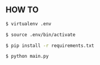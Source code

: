 ## HOW TO

```sh
$ virtualenv .env
```

```sh
$ source .env/bin/activate
```

```sh
$ pip install -r requirements.txt
```

```sh
$ python main.py
```
